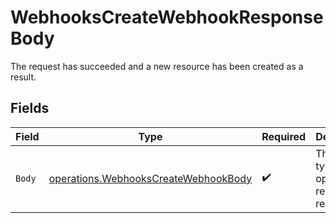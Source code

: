 # WebhooksCreateWebhookResponseBody

The request has succeeded and a new resource has been created as a result.


## Fields

| Field                                                                                        | Type                                                                                         | Required                                                                                     | Description                                                                                  |
| -------------------------------------------------------------------------------------------- | -------------------------------------------------------------------------------------------- | -------------------------------------------------------------------------------------------- | -------------------------------------------------------------------------------------------- |
| `Body`                                                                                       | [operations.WebhooksCreateWebhookBody](../../models/operations/webhookscreatewebhookbody.md) | :heavy_check_mark:                                                                           | The body type of the operation request or response.                                          |